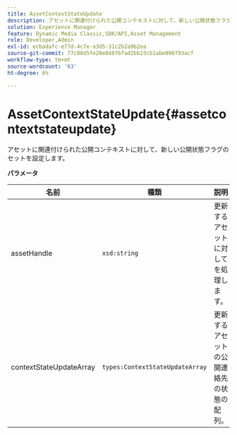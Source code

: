```yaml
---
title: AssetContextStateUpdate
description: アセットに関連付けられた公開コンテキストに対して、新しい公開状態フラグのセットを設定します。
solution: Experience Manager
feature: Dynamic Media Classic,SDK/API,Asset Management
role: Developer,Admin
exl-id: ecbadafc-e77d-4c7e-a3d5-31c2b2a9b2ea
source-git-commit: 77c88d5fe20e048f6fad2bb23cb1abe090793acf
workflow-type: tm+mt
source-wordcount: '63'
ht-degree: 6%

---
```


# AssetContextStateUpdate{#assetcontextstateupdate}

アセットに関連付けられた公開コンテキストに対して、新しい公開状態フラグのセットを設定します。

**パラメータ**

| 名前 | 種類 | 説明 |
|---|---|---|
| assetHandle | `xsd:string` | 更新するアセットに対してを処理します。 |
| contextStateUpdateArray | `types:ContextStateUpdateArray` | 更新するアセットの公開連絡先の状態の配列。 |
